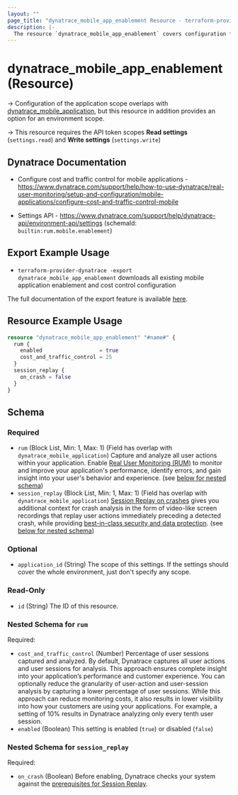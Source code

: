 ```yaml
---
layout: ""
page_title: "dynatrace_mobile_app_enablement Resource - terraform-provider-dynatrace"
description: |-
  The resource `dynatrace_mobile_app_enablement` covers configuration for mobile application enablement and cost control
---
```


# dynatrace_mobile_app_enablement (Resource)

-> Configuration of the application scope overlaps with [dynatrace_mobile_application](https://registry.terraform.io/providers/dynatrace-oss/dynatrace/latest/docs/resources/mobile_application), but this resource in addition provides an option for an environment scope.

-> This resource requires the API token scopes **Read settings** (`settings.read`) and **Write settings** (`settings.write`)

## Dynatrace Documentation

- Configure cost and traffic control for mobile applications - https://www.dynatrace.com/support/help/how-to-use-dynatrace/real-user-monitoring/setup-and-configuration/mobile-applications/configure-cost-and-traffic-control-mobile

- Settings API - https://www.dynatrace.com/support/help/dynatrace-api/environment-api/settings (schemaId: `builtin:rum.mobile.enablement`)

## Export Example Usage

- `terraform-provider-dynatrace -export dynatrace_mobile_app_enablement` downloads all existing mobile application enablement and cost control configuration

The full documentation of the export feature is available [here](https://registry.terraform.io/providers/dynatrace-oss/dynatrace/latest/docs/guides/export-v2).

## Resource Example Usage

```terraform
resource "dynatrace_mobile_app_enablement" "#name#" {
  rum {
    enabled                  = true
    cost_and_traffic_control = 25
  }
  session_replay {
    on_crash = false
  }
}
```

<!-- schema generated by tfplugindocs -->
## Schema

### Required

- `rum` (Block List, Min: 1, Max: 1) (Field has overlap with `dynatrace_mobile_application`) Capture and analyze all user actions within your application. Enable [Real User Monitoring (RUM)](https://dt-url.net/1n2b0prq) to monitor and improve your application's performance, identify errors, and gain insight into your user's behavior and experience. (see [below for nested schema](#nestedblock--rum))
- `session_replay` (Block List, Min: 1, Max: 1) (Field has overlap with `dynatrace_mobile_application`) [Session Replay on crashes](https://dt-url.net/session-replay) gives you additional context for crash analysis in the form of video-like screen recordings that replay user actions immediately preceding a detected crash, while providing [best-in-class security and data protection](https://dt-url.net/b303zxj). (see [below for nested schema](#nestedblock--session_replay))

### Optional

- `application_id` (String) The scope of this settings. If the settings should cover the whole environment, just don't specify any scope.

### Read-Only

- `id` (String) The ID of this resource.

<a id="nestedblock--rum"></a>
### Nested Schema for `rum`

Required:

- `cost_and_traffic_control` (Number) Percentage of user sessions captured and analyzed. By default, Dynatrace captures all user actions and user sessions for analysis. This approach ensures complete insight into your application’s performance and customer experience. You can optionally reduce the granularity of user-action and user-session analysis by capturing a lower percentage of user sessions. While this approach can reduce monitoring costs, it also results in lower visibility into how your customers are using your applications. For example, a setting of 10% results in Dynatrace analyzing only every tenth user session.
- `enabled` (Boolean) This setting is enabled (`true`) or disabled (`false`)


<a id="nestedblock--session_replay"></a>
### Nested Schema for `session_replay`

Required:

- `on_crash` (Boolean) Before enabling, Dynatrace checks your system against the [prerequisites for Session Replay](https://dt-url.net/t23s0ppi).
 